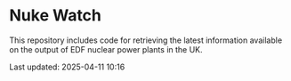 # Nuke Watch

This repository includes code for retrieving the latest information available on the output of EDF nuclear power plants in the UK.

Last updated: 2025-04-11 10:16